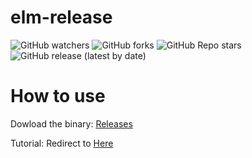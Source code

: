 # elm-release

 ![GitHub watchers](https://img.shields.io/github/watchers/zelang/elm-release)
 ![GitHub forks](https://img.shields.io/github/forks/zelang/elm-release)
 ![GitHub Repo stars](https://img.shields.io/github/stars/zelang/elm-release)
 ![GitHub release (latest by date)](https://img.shields.io/github/downloads/zelang/elm-release/latest/total)

# How to use

Dowload the binary: [Releases](https://github.com/zelang/elm/releases)

Tutorial: Redirect to [Here](https://zelang.tk/post/elm-tool-use-tutorial/)
